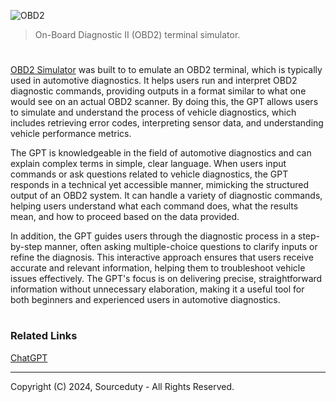 ![OBD2](https://github.com/user-attachments/assets/961b1d44-e60a-4152-9d21-d706592b2c9a)

> On-Board Diagnostic II (OBD2) terminal simulator.

#

[OBD2 Simulator](https://chatgpt.com/g/g-hm9vqprZa-obd2-simulator) was built to  to emulate an OBD2 terminal, which is typically used in automotive diagnostics. It helps users run and interpret OBD2 diagnostic commands, providing outputs in a format similar to what one would see on an actual OBD2 scanner. By doing this, the GPT allows users to simulate and understand the process of vehicle diagnostics, which includes retrieving error codes, interpreting sensor data, and understanding vehicle performance metrics.

The GPT is knowledgeable in the field of automotive diagnostics and can explain complex terms in simple, clear language. When users input commands or ask questions related to vehicle diagnostics, the GPT responds in a technical yet accessible manner, mimicking the structured output of an OBD2 system. It can handle a variety of diagnostic commands, helping users understand what each command does, what the results mean, and how to proceed based on the data provided.

In addition, the GPT guides users through the diagnostic process in a step-by-step manner, often asking multiple-choice questions to clarify inputs or refine the diagnosis. This interactive approach ensures that users receive accurate and relevant information, helping them to troubleshoot vehicle issues effectively. The GPT's focus is on delivering precise, straightforward information without unnecessary elaboration, making it a useful tool for both beginners and experienced users in automotive diagnostics.

#
### Related Links

[ChatGPT](https://github.com/sourceduty/ChatGPT/tree/main)

***
Copyright (C) 2024, Sourceduty - All Rights Reserved.
